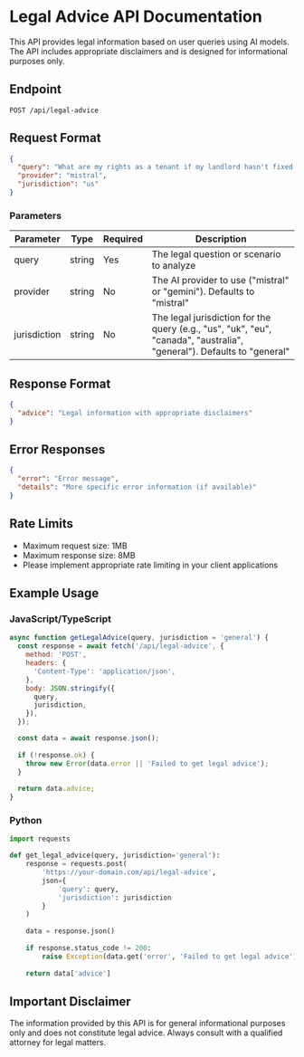 # Legal Advice API Documentation

This API provides legal information based on user queries using AI models. The API includes appropriate disclaimers and is designed for informational purposes only.

## Endpoint

```
POST /api/legal-advice
```

## Request Format

```json
{
  "query": "What are my rights as a tenant if my landlord hasn't fixed a water leak?",
  "provider": "mistral",
  "jurisdiction": "us"
}
```

### Parameters

| Parameter | Type | Required | Description |
|---|---|---|---|
| query | string | Yes | The legal question or scenario to analyze |
| provider | string | No | The AI provider to use ("mistral" or "gemini"). Defaults to "mistral" |
| jurisdiction | string | No | The legal jurisdiction for the query (e.g., "us", "uk", "eu", "canada", "australia", "general"). Defaults to "general" |

## Response Format

```json
{
  "advice": "Legal information with appropriate disclaimers"
}
```

## Error Responses

```json
{
  "error": "Error message",
  "details": "More specific error information (if available)"
}
```

## Rate Limits

- Maximum request size: 1MB
- Maximum response size: 8MB
- Please implement appropriate rate limiting in your client applications

## Example Usage

### JavaScript/TypeScript

```javascript
async function getLegalAdvice(query, jurisdiction = 'general') {
  const response = await fetch('/api/legal-advice', {
    method: 'POST',
    headers: {
      'Content-Type': 'application/json',
    },
    body: JSON.stringify({
      query,
      jurisdiction,
    }),
  });

  const data = await response.json();
  
  if (!response.ok) {
    throw new Error(data.error || 'Failed to get legal advice');
  }
  
  return data.advice;
}
```

### Python

```python
import requests

def get_legal_advice(query, jurisdiction='general'):
    response = requests.post(
        'https://your-domain.com/api/legal-advice',
        json={
            'query': query,
            'jurisdiction': jurisdiction
        }
    )
    
    data = response.json()
    
    if response.status_code != 200:
        raise Exception(data.get('error', 'Failed to get legal advice'))
    
    return data['advice']
```

## Important Disclaimer

The information provided by this API is for general informational purposes only and does not constitute legal advice. Always consult with a qualified attorney for legal matters. 